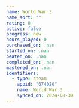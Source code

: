 ```yaml
---
name: World War 3
name_sort: ""
rating: 0
active: false
progress: new
hours_played: 0
purchased_on: .nan
started_on: .nan
beaten_on: .nan
completed_on: .nan
mastered_on: .nan
identifiers:
  - type: steam
    appid: "674020"
    name: World War 3
    synced_on: 2024-08-30
---
```

